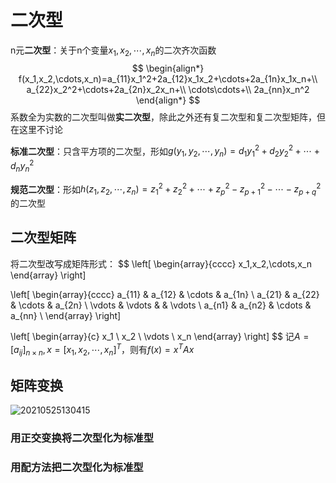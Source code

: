 # 二次型

n元**二次型**：关于n个变量$x_1,x_2,\cdots,x_n$的二次齐次函数
$$
\begin{align*}
f(x_1,x_2,\cdots,x_n)=a_{11}x_1^2+2a_{12}x_1x_2+\cdots+2a_{1n}x_1x_n+\\
a_{22}x_2^2+\cdots+2a_{2n}x_2x_n+\\
\cdots\cdots+\\
2a_{nn}x_n^2
\end{align*}
$$
系数全为实数的二次型叫做**实二次型**，除此之外还有复二次型和复二次型矩阵，但在这里不讨论

**标准二次型**：只含平方项的二次型，形如$g(y_1,y_2,\cdots,y_n)=d_1y_1^2+d_2y_2^2+\cdots+d_ny_n^2$

**规范二次型**：形如$h(z_1,z_2,\cdots,z_n)=z_1^2+z_2^2+\cdots+z_p^2-z_{p+1}^2-\cdots-z_{p+q}^2$的二次型

## 二次型矩阵

将二次型改写成矩阵形式：
$$
\left[
\begin{array}{cccc}
x_1,x_2,\cdots,x_n
\end{array}
\right]

\left[
\begin{array}{cccc} 
a_{11} & a_{12} & \cdots & a_{1n} \\
a_{21} & a_{22} & \cdots & a_{2n} \\
\vdots & \vdots &  & \vdots \\
a_{n1} & a_{n2} & \cdots & a_{nn} \\
\end{array}
\right]

\left[
\begin{array}{c}
x_1 \\
x_2 \\
\vdots \\
x_n
\end{array}
\right]
$$
记$A=[a_{ij}]_{n \times n},x=[x_1,x_2,\cdots,x_n]^T$，则有$f(x)=x^TAx$





## 矩阵变换





![20210525130415](F:\Git_repository\Notes\学校课程笔记\线性代数笔记【二次型】.assets\20210525130415.png)







### 用正交变换将二次型化为标准型









### 用配方法把二次型化为标准型







